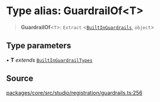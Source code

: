 # Type alias: GuardrailOf\<T\>

> **GuardrailOf**\<`T`\>: `Extract` \<[`BuiltInGuardrails`](BuiltInGuardrails.md), `object`\>

## Type parameters

• **T** *extends* [`BuiltInGuardrailTypes`](BuiltInGuardrailTypes.md)

## Source

[packages/core/src/studio/registration/guardrails.ts:256](https://github.com/VictorS67/encre/blob/c09849eb59af073bf23be826a912f2ba4f635f93/packages/core/src/studio/registration/guardrails.ts#L256)

